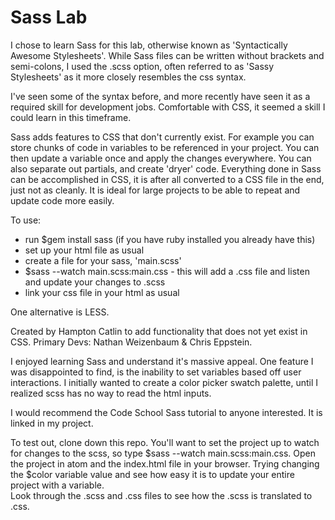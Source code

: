 # Sass Lab

I chose to learn Sass for this lab, otherwise known as 'Syntactically Awesome Stylesheets'. While Sass files can be written without brackets and semi-colons, I used the .scss option, often referred to as 'Sassy Stylesheets' as it more closely resembles the css syntax.

I've seen some of the syntax before, and more recently have seen it as a required skill for development jobs. Comfortable with CSS, it seemed a skill I could learn in this timeframe.

Sass adds features to CSS that don't currently exist. For example you can store chunks of code in variables to be referenced in your project. You can then update a variable once and apply the changes everywhere. You can also separate out partials, and create 'dryer' code. Everything done in Sass can be accomplished in CSS, it is after all converted to a CSS file in the end, just not as cleanly. It is ideal for large projects to be able to repeat and update code more easily.

To use:
* run $gem install sass (if you have ruby installed you already have this)
* set up your html file as usual
* create a file for your sass, 'main.scss'
* $sass --watch main.scss:main.css - this will add a .css file and listen and update your changes to .scss
* link your css file in your html as usual

One alternative is LESS.

Created by Hampton Catlin to add functionality that does not yet exist in CSS. Primary Devs: Nathan Weizenbaum & Chris Eppstein.

I enjoyed learning Sass and understand it's massive appeal. One feature I was disappointed to find, is the inability to set variables based off user interactions. I initially wanted to create a color picker swatch palette, until I realized scss has no way to read the html inputs.

I would recommend the Code School Sass tutorial to anyone interested. It is linked in my project.

To test out, clone down this repo. You'll want to set the project up to watch for changes to the scss, so type $sass --watch main.scss:main.css.
Open the project in atom and the index.html file in your browser. Trying changing the $color variable value and see how easy it is to update your entire project with a variable.  
Look through the .scss and .css files to see how the .scss is translated to .css.

